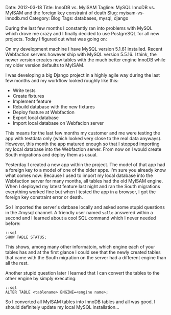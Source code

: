 Date: 2012-03-18
Title: InnoDB vs. MyISAM 
Tagline: MySQL InnoDB vs. MyISAM and the foreign key constraint of death
Slug: myisam-vs-innodb.md
Category: Blog
Tags: databases, mysql, django

During the last few months I constantly ran into problems with MySQL which
drove me crazy and I finally decided to use PostgreSQL for all new projects.
Today I figured out what was going on:

On my development machine I have MySQL version 5.1.61 installed. Recent
Webfaction servers however ship with MySQL version 5.5.16. I think, the newer
version creates new tables with the much better engine InnoDB while my older
version defaults to MyISAM.

I was developing a big Django project in a highly agile way during the last
few months and my workflow looked roughly like this:

* Write tests
* Create fixtures
* Implement feature
* Rebuild database with the new fixtures
* Deploy feature at Webfaction
* Export local database
* Import local database on Webfacion server

This means for the last few months my customer and me were testing the app with
testdata only (which looked very close to the real data anyways). However, this
month the app matured enough so that I stopped importing my local database into
the Webfaction server. From now on I would create South migrations and deploy
them as usual.

Yesterday I created a new app within the project. The model of that app had a
foreign key to a model of one of the older apps. I'm sure you already know what
comes now: Because I used to import my local database into the Webfaction
server for many months, all tables had the old MyISAM engine. When I deployed
my latest feature last night and ran the South migrations everything worked
fine but when I tested the app in a browser, I got the foreign key constraint
error or death.

So I imported the server's datbase locally and asked some stupid questions in
the #mysql channel. A friendly user named ``salle`` answered within a second
and I learned about a cool SQL command which I never needed before:

    ::sql
    SHOW TABLE STATUS;

This shows, among many other informatoin, which engine each of your tables has
and at the first glance I could see that the newly created tables that came
with the South migration on the server had a different engine than all the
rest.

Another stupid question later I learned that I can convert the tables to the
other engine by simply executing:

    ::sql
    ALTER TABLE <tablename> ENGINE=<engine name>;

So I converted all MyISAM tables into InnoDB tables and all was good. I should
definitely update my local MySQL installation...
